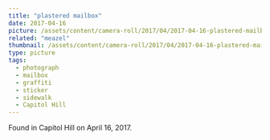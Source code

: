 ```yaml
---
title: "plastered mailbox"
date: 2017-04-16
picture: /assets/content/camera-roll/2017/04/2017-04-16-plastered-mailbox/20170416_220324000_iOS.jpg
related: "meazel"
thumbnail: /assets/content/camera-roll/2017/04/2017-04-16-plastered-mailbox/20170416_220324000_iOS-thumbnail.jpg
type: picture
tags:
  - photograph
  - mailbox
  - graffiti
  - sticker
  - sidewalk
  - Capitol Hill
---
```

Found in Capitol Hill on April 16, 2017.
